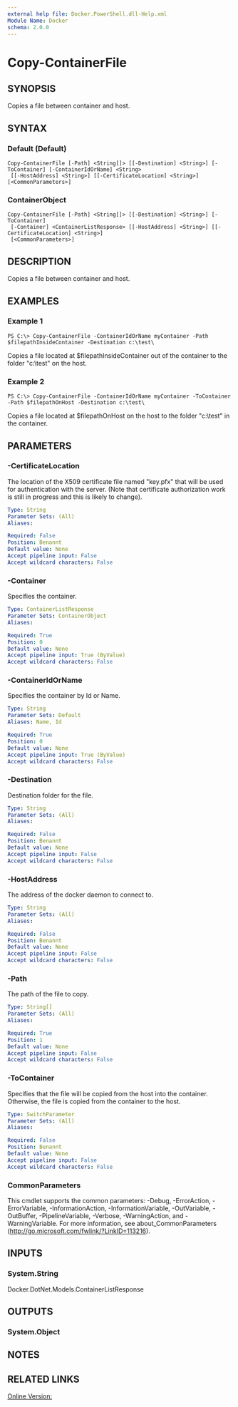 ```yaml
---
external help file: Docker.PowerShell.dll-Help.xml
Module Name: Docker
schema: 2.0.0
---
```


# Copy-ContainerFile

## SYNOPSIS
Copies a file between container and host.

## SYNTAX

### Default (Default)
```
Copy-ContainerFile [-Path] <String[]> [[-Destination] <String>] [-ToContainer] [-ContainerIdOrName] <String>
 [[-HostAddress] <String>] [[-CertificateLocation] <String>] [<CommonParameters>]
```

### ContainerObject
```
Copy-ContainerFile [-Path] <String[]> [[-Destination] <String>] [-ToContainer]
 [-Container] <ContainerListResponse> [[-HostAddress] <String>] [[-CertificateLocation] <String>]
 [<CommonParameters>]
```

## DESCRIPTION
Copies a file between container and host.

## EXAMPLES

### Example 1
```
PS C:\> Copy-ContainerFile -ContainerIdOrName myContainer -Path $filepathInsideContainer -Destination c:\test\
```

Copies a file located at $filepathInsideContainer out of the container to the folder "c:\test\" on the host.

### Example 2
```
PS C:\> Copy-ContainerFile -ContainerIdOrName myContainer -ToContainer -Path $filepathOnHost -Destination c:\test\
```

Copies a file located at $filepathOnHost on the host to the folder "c:\test\" in the container.

## PARAMETERS

### -CertificateLocation
The location of the X509 certificate file named "key.pfx" that will be used for authentication with the server.  (Note that certificate authorization work is still in progress and this is likely to change).





```yaml
Type: String
Parameter Sets: (All)
Aliases:

Required: False
Position: Benannt
Default value: None
Accept pipeline input: False
Accept wildcard characters: False
```

### -Container
Specifies the container.





```yaml
Type: ContainerListResponse
Parameter Sets: ContainerObject
Aliases:

Required: True
Position: 0
Default value: None
Accept pipeline input: True (ByValue)
Accept wildcard characters: False
```

### -ContainerIdOrName
Specifies the container by Id or Name.

```yaml
Type: String
Parameter Sets: Default
Aliases: Name, Id

Required: True
Position: 0
Default value: None
Accept pipeline input: True (ByValue)
Accept wildcard characters: False
```

### -Destination
Destination folder for the file.





```yaml
Type: String
Parameter Sets: (All)
Aliases:

Required: False
Position: Benannt
Default value: None
Accept pipeline input: False
Accept wildcard characters: False
```

### -HostAddress
The address of the docker daemon to connect to.





```yaml
Type: String
Parameter Sets: (All)
Aliases:

Required: False
Position: Benannt
Default value: None
Accept pipeline input: False
Accept wildcard characters: False
```

### -Path
The path of the file to copy.





```yaml
Type: String[]
Parameter Sets: (All)
Aliases:

Required: True
Position: 1
Default value: None
Accept pipeline input: False
Accept wildcard characters: False
```

### -ToContainer
Specifies that the file will be copied from the host into the container. Otherwise, the file is copied from the container to the host.




```yaml
Type: SwitchParameter
Parameter Sets: (All)
Aliases:

Required: False
Position: Benannt
Default value: None
Accept pipeline input: False
Accept wildcard characters: False
```

### CommonParameters
This cmdlet supports the common parameters: -Debug, -ErrorAction, -ErrorVariable, -InformationAction, -InformationVariable, -OutVariable, -OutBuffer, -PipelineVariable, -Verbose, -WarningAction, and -WarningVariable. For more information, see about_CommonParameters (http://go.microsoft.com/fwlink/?LinkID=113216).

## INPUTS

### System.String
Docker.DotNet.Models.ContainerListResponse

## OUTPUTS

### System.Object

## NOTES

## RELATED LINKS

[Online Version:](https://github.com/Microsoft/Docker-PowerShell/blob/master/src/Docker.PowerShell/Help/Copy-ContainerFile.md)






